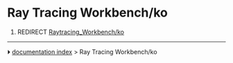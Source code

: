 # Ray Tracing Workbench/ko
1.  REDIRECT [Raytracing_Workbench/ko](Raytracing_Workbench/ko.md)



---
⏵ [documentation index](../README.md) > Ray Tracing Workbench/ko
